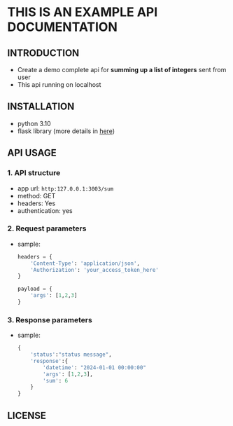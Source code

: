 # THIS IS AN EXAMPLE API DOCUMENTATION
## INTRODUCTION
- Create a demo complete api for <b>summing up a list of integers</b> sent from user
- This api running on localhost

## INSTALLATION
- python 3.10
- flask library (more details in [here](https://flask.palletsprojects.com/en/3.0.x/))

## API USAGE
### 1. API structure
- app url: ```http:127.0.0.1:3003/sum```
- method: GET
- headers: Yes
- authentication: yes
### 2. Request parameters
- sample: 
    ``` python
    headers = {
        'Content-Type': 'application/json',
        'Authorization': 'your_access_token_here'
    }
    ```
    ```python
    payload = {
        'args': [1,2,3]
    }    
    ```

### 3. Response parameters

- sample:
    ``` python
    {
        'status':"status message",
        'response':{
            'datetime': "2024-01-01 00:00:00" 
            'args': [1,2,3],
            'sum': 6
        }
    }
    ```
## LICENSE
